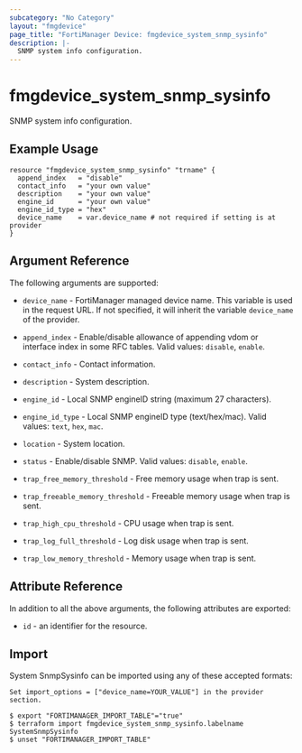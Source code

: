```yaml
---
subcategory: "No Category"
layout: "fmgdevice"
page_title: "FortiManager Device: fmgdevice_system_snmp_sysinfo"
description: |-
  SNMP system info configuration.
---
```


# fmgdevice_system_snmp_sysinfo
SNMP system info configuration.

## Example Usage

```hcl
resource "fmgdevice_system_snmp_sysinfo" "trname" {
  append_index   = "disable"
  contact_info   = "your own value"
  description    = "your own value"
  engine_id      = "your own value"
  engine_id_type = "hex"
  device_name    = var.device_name # not required if setting is at provider
}
```

## Argument Reference


The following arguments are supported:

* `device_name` - FortiManager managed device name. This variable is used in the request URL. If not specified, it will inherit the variable `device_name` of the provider.

* `append_index` - Enable/disable allowance of appending vdom or interface index in some RFC tables. Valid values: `disable`, `enable`.

* `contact_info` - Contact information.
* `description` - System description.
* `engine_id` - Local SNMP engineID string (maximum 27 characters).
* `engine_id_type` - Local SNMP engineID type (text/hex/mac). Valid values: `text`, `hex`, `mac`.

* `location` - System location.
* `status` - Enable/disable SNMP. Valid values: `disable`, `enable`.

* `trap_free_memory_threshold` - Free memory usage when trap is sent.
* `trap_freeable_memory_threshold` - Freeable memory usage when trap is sent.
* `trap_high_cpu_threshold` - CPU usage when trap is sent.
* `trap_log_full_threshold` - Log disk usage when trap is sent.
* `trap_low_memory_threshold` - Memory usage when trap is sent.


## Attribute Reference

In addition to all the above arguments, the following attributes are exported:
* `id` - an identifier for the resource.

## Import

System SnmpSysinfo can be imported using any of these accepted formats:
```
Set import_options = ["device_name=YOUR_VALUE"] in the provider section.

$ export "FORTIMANAGER_IMPORT_TABLE"="true"
$ terraform import fmgdevice_system_snmp_sysinfo.labelname SystemSnmpSysinfo
$ unset "FORTIMANAGER_IMPORT_TABLE"
```

